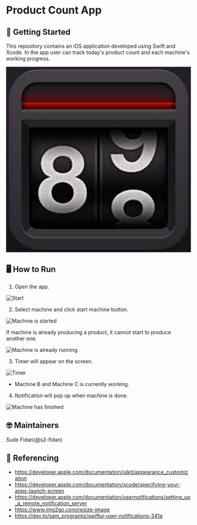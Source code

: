 # **Product Count App**

## 🚀 **Getting Started**
This repository contains an iOS application developed using Swift and Xcode. In the app user can track today's product count and each machine's working progress.

![App Icon](images/app_icon.jpg) 

## 🖥️ **How to Run**

1. Open the app.
 
![Start](images/start.jpg) 

2. Select machine and click start machine button.

![Machine is started](images/machine_started.jpg) 

If machine is already producing a product, it cannot start to produce another one. 

![Machine is already running](images/machine_already_running.jpg)

3. Timer will appear on the screen. 

![Timer](images/timer.jpg) 

* Machine B and Machine C is currently working.

4. Notification will pop up when machine is done.

![Machine has finished](images/machine_finished.jpg) 


## 🤓 **Maintainers** 
Sude Fidan(@s2-fidan)

## 📖  **Referencing** 
* https://developer.apple.com/documentation/uikit/appearance_customization
* https://developer.apple.com/documentation/xcode/specifying-your-apps-launch-screen
* https://developer.apple.com/documentation/usernotifications/setting_up_a_remote_notification_server
* https://www.img2go.com/resize-image
* https://dev.to/sam_programiz/swiftui-user-notifications-341a






